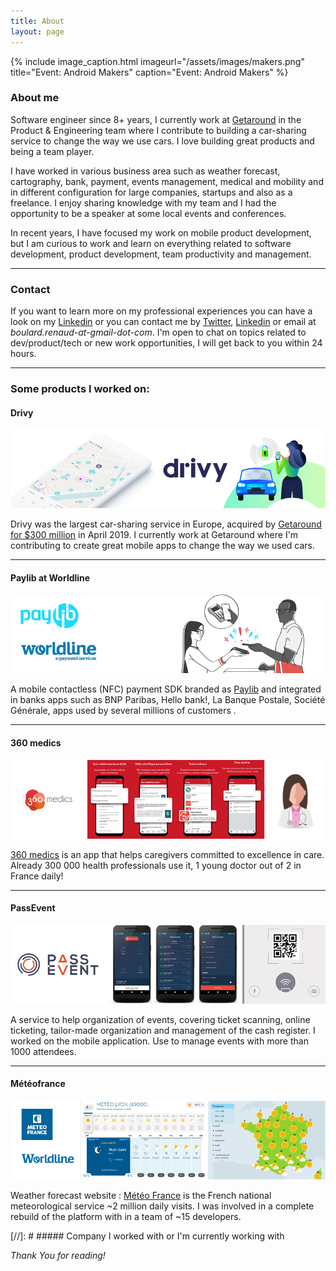 ```yaml
---
title: About
layout: page
---
```


{% include image_caption.html imageurl="/assets/images/makers.png" title="Event: Android Makers" caption="Event: Android Makers" %}

### About me

Software engineer since 8+ years, I currently work at [Getaround](https://uk.getaround.com/) in the Product & Engineering team where I contribute to building a car-sharing service to change the way we use cars. I love building great products and being a team player. 

I have worked in various business area such as weather forecast, cartography, bank, payment, events management, medical and mobility and in different configuration for large companies, startups and also as a freelance. I enjoy sharing knowledge with my team and I had the opportunity to be a speaker at some local events and conferences.

In recent years, I have focused my work on mobile product development, but I am curious to work and learn on everything related to software development, product development, team productivity and management.

-------------
### Contact

If you want to learn more on my professional experiences you can have a look on my [Linkedin](https://www.linkedin.com/in/rboulard/) or you can contact me by [Twitter](https://twitter.com/_renaudb), [Linkedin](https://www.linkedin.com/in/rboulard/) or email at *boulard.renaud-at-gmail-dot-com*. I'm open to chat on topics related to dev/product/tech or new work opportunities, I will get back to you within 24 hours.

-------------
### Some products I worked on:

#### Drivy 
![image-title-here](/assets/images/drivy.png)

Drivy was the largest car-sharing service in Europe, acquired by [Getaround for $300 million](https://techcrunch.com/2019/04/24/getaround-acquires-european-car-rental-platform-drivy-for-300-million/) in April 2019. I currently work at Getaround where I'm contributing to create great mobile apps to change the way we used cars.

-------------

#### Paylib at Worldline
![image-title-here](/assets/images/paylib.png)

A mobile contactless (NFC) payment SDK branded as [Paylib](https://www.paylib.fr/paiement-sans-contact/) and integrated in banks apps such as BNP Paribas, Hello bank!, La Banque Postale, Société Générale, apps used by several millions of customers .

-------------

#### 360 medics 
![image-title-here](/assets/images/360.png)

[360 medics](https://360medics.com/) is an app that helps caregivers committed to excellence in care.
Already 300 000 health professionals use it, 1 young doctor out of 2 in France daily!

-------------

#### PassEvent
![image-title-here](/assets/images/passevent.png)

A service to help organization of events, covering ticket scanning, online ticketing, tailor-made organization and management of the cash register. I worked on the mobile application. Use to manage events with more than 1000 attendees.

-------------

#### Météofrance
![image-title-here](/assets/images/meteo.png)

Weather forecast website : [Météo France](http://www.meteofrance.com/) is the French national meteorological service ~2 million daily visits. I was involved in a complete rebuild of the platform with in a team of ~15 developers.


[//]: # ##### Company I worked with or I'm currently working with

*Thank You for reading!*
